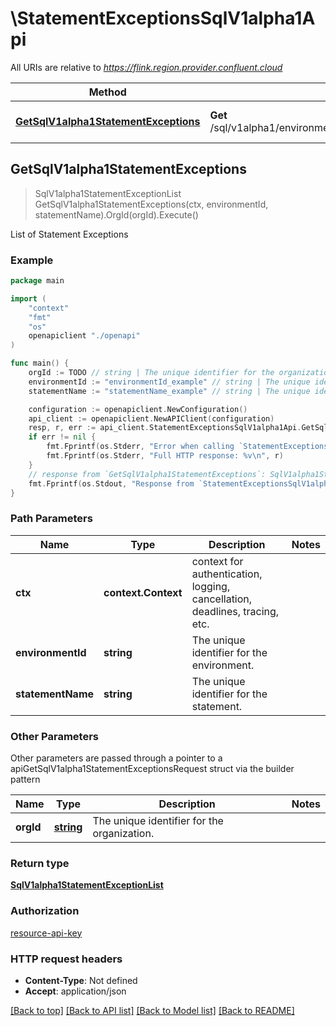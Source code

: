 # \StatementExceptionsSqlV1alpha1Api

All URIs are relative to *https://flink.region.provider.confluent.cloud*

Method | HTTP request | Description
------------- | ------------- | -------------
[**GetSqlV1alpha1StatementExceptions**](StatementExceptionsSqlV1alpha1Api.md#GetSqlV1alpha1StatementExceptions) | **Get** /sql/v1alpha1/environments/{environment_id}/statements/{statement_name}/exceptions | List of Statement Exceptions



## GetSqlV1alpha1StatementExceptions

> SqlV1alpha1StatementExceptionList GetSqlV1alpha1StatementExceptions(ctx, environmentId, statementName).OrgId(orgId).Execute()

List of Statement Exceptions



### Example

```go
package main

import (
    "context"
    "fmt"
    "os"
    openapiclient "./openapi"
)

func main() {
    orgId := TODO // string | The unique identifier for the organization.
    environmentId := "environmentId_example" // string | The unique identifier for the environment.
    statementName := "statementName_example" // string | The unique identifier for the statement.

    configuration := openapiclient.NewConfiguration()
    api_client := openapiclient.NewAPIClient(configuration)
    resp, r, err := api_client.StatementExceptionsSqlV1alpha1Api.GetSqlV1alpha1StatementExceptions(context.Background(), environmentId, statementName).OrgId(orgId).Execute()
    if err != nil {
        fmt.Fprintf(os.Stderr, "Error when calling `StatementExceptionsSqlV1alpha1Api.GetSqlV1alpha1StatementExceptions``: %v\n", err)
        fmt.Fprintf(os.Stderr, "Full HTTP response: %v\n", r)
    }
    // response from `GetSqlV1alpha1StatementExceptions`: SqlV1alpha1StatementExceptionList
    fmt.Fprintf(os.Stdout, "Response from `StatementExceptionsSqlV1alpha1Api.GetSqlV1alpha1StatementExceptions`: %v\n", resp)
}
```

### Path Parameters


Name | Type | Description  | Notes
------------- | ------------- | ------------- | -------------
**ctx** | **context.Context** | context for authentication, logging, cancellation, deadlines, tracing, etc.
**environmentId** | **string** | The unique identifier for the environment. | 
**statementName** | **string** | The unique identifier for the statement. | 

### Other Parameters

Other parameters are passed through a pointer to a apiGetSqlV1alpha1StatementExceptionsRequest struct via the builder pattern


Name | Type | Description  | Notes
------------- | ------------- | ------------- | -------------
 **orgId** | [**string**](string.md) | The unique identifier for the organization. | 



### Return type

[**SqlV1alpha1StatementExceptionList**](SqlV1alpha1StatementExceptionList.md)

### Authorization

[resource-api-key](../README.md#resource-api-key)

### HTTP request headers

- **Content-Type**: Not defined
- **Accept**: application/json

[[Back to top]](#) [[Back to API list]](../README.md#documentation-for-api-endpoints)
[[Back to Model list]](../README.md#documentation-for-models)
[[Back to README]](../README.md)


